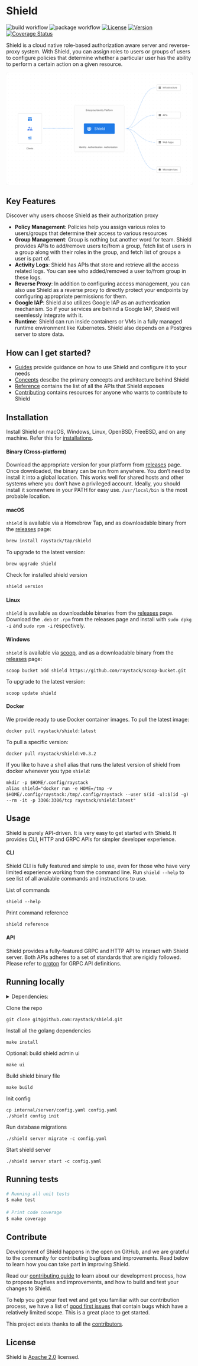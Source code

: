 # Shield

![build workflow](https://github.com/raystack/shield/actions/workflows/test.yml/badge.svg)
![package workflow](https://github.com/raystack/shield/actions/workflows/release.yml/badge.svg)
[![License](https://img.shields.io/badge/License-Apache%202.0-blue.svg?logo=apache)](LICENSE)
[![Version](https://img.shields.io/github/v/release/raystack/shield?logo=semantic-release)](Version)
[![Coverage Status](https://coveralls.io/repos/github/raystack/shield/badge.svg?branch=main)](https://coveralls.io/github/raystack/shield?branch=main)

Shield is a cloud native role-based authorization aware server and reverse-proxy system. With Shield, you can assign roles to users or groups of users to configure policies that determine whether a particular user has the ability to perform a certain action on a given resource.

<p align="center"><img src="./docs/static/img/overview.svg" /></p>

## Key Features

Discover why users choose Shield as their authorization proxy

- **Policy Management**: Policies help you assign various roles to users/groups that determine their access to various resources
- **Group Management**: Group is nothing but another word for team. Shield provides APIs to add/remove users to/from a group, fetch list of users in a group along with their roles in the group, and fetch list of groups a user is part of.
- **Activity Logs**: Shield has APIs that store and retrieve all the access related logs. You can see who added/removed a user to/from group in these logs.
- **Reverse Proxy**: In addition to configuring access management, you can also use Shield as a reverse proxy to directly protect your endpoints by configuring appropriate permissions for them.
- **Google IAP**: Shield also utilizes Google IAP as an authentication mechanism. So if your services are behind a Google IAP, Shield will seemlessly integrate with it.
- **Runtime**: Shield can run inside containers or VMs in a fully managed runtime environment like Kubernetes. Shield also depends on a Postgres server to store data.

## How can I get started?

- [Guides](guides/overview.md) provide guidance on how to use Shield and configure it to your needs
- [Concepts](concepts/casbin.md) descibe the primary concepts and architecture behind Shield
- [Reference](reference/api.md) contains the list of all the APIs that Shield exposes
- [Contributing](contribute/contribution.md) contains resources for anyone who wants to contribute to Shield

## Installation

Install Shield on macOS, Windows, Linux, OpenBSD, FreeBSD, and on any machine. Refer this for [installations](https://raystack.github.io/shield/docs/installation).

#### Binary (Cross-platform)

Download the appropriate version for your platform from [releases](https://github.com/raystack/shield/releases) page. Once downloaded, the binary can be run from anywhere.
You don’t need to install it into a global location. This works well for shared hosts and other systems where you don’t have a privileged account.
Ideally, you should install it somewhere in your PATH for easy use. `/usr/local/bin` is the most probable location.

#### macOS

`shield` is available via a Homebrew Tap, and as downloadable binary from the [releases](https://github.com/raystack/shield/releases/latest) page:

```sh
brew install raystack/tap/shield
```

To upgrade to the latest version:

```
brew upgrade shield
```

Check for installed shield version

```sh
shield version
```

#### Linux

`shield` is available as downloadable binaries from the [releases](https://github.com/raystack/shield/releases/latest) page. Download the `.deb` or `.rpm` from the releases page and install with `sudo dpkg -i` and `sudo rpm -i` respectively.

#### Windows

`shield` is available via [scoop](https://scoop.sh/), and as a downloadable binary from the [releases](https://github.com/raystack/shield/releases/latest) page:

```
scoop bucket add shield https://github.com/raystack/scoop-bucket.git
```

To upgrade to the latest version:

```
scoop update shield
```

#### Docker

We provide ready to use Docker container images. To pull the latest image:

```
docker pull raystack/shield:latest
```

To pull a specific version:

```
docker pull raystack/shield:v0.3.2
```

If you like to have a shell alias that runs the latest version of shield from docker whenever you type `shield`:

```
mkdir -p $HOME/.config/raystack
alias shield="docker run -e HOME=/tmp -v $HOME/.config/raystack:/tmp/.config/raystack --user $(id -u):$(id -g) --rm -it -p 3306:3306/tcp raystack/shield:latest"
```

## Usage

Shield is purely API-driven. It is very easy to get started with Shield. It provides CLI, HTTP and GRPC APIs for simpler developer experience.

#### CLI

Shield CLI is fully featured and simple to use, even for those who have very limited experience working from the command line. Run `shield --help` to see list of all available commands and instructions to use.

List of commands

```
shield --help
```

Print command reference

```sh
shield reference
```

#### API

Shield provides a fully-featured GRPC and HTTP API to interact with Shield server. Both APIs adheres to a set of standards that are rigidly followed. Please refer to [proton](https://github.com/raystack/proton/tree/main/raystack/shield/v1beta1) for GRPC API definitions.

## Running locally

<details>
  <summary>Dependencies:</summary>

    - Git
    - Go 1.17 or above
    - PostgreSQL 13.2 or above

</details>

Clone the repo

```
git clone git@github.com:raystack/shield.git
```

Install all the golang dependencies

```
make install
```

Optional: build shield admin ui

```
make ui
```

Build shield binary file

```
make build
```

Init config

```
cp internal/server/config.yaml config.yaml
./shield config init
```

Run database migrations

```
./shield server migrate -c config.yaml
```

Start shield server

```
./shield server start -c config.yaml
```

## Running tests

```sh
# Running all unit tests
$ make test

# Print code coverage
$ make coverage
```

## Contribute

Development of Shield happens in the open on GitHub, and we are grateful to the community for contributing bugfixes and
improvements. Read below to learn how you can take part in improving Shield.

Read our [contributing guide](https://raystack.github.io/shield/docs/contribute/contribution) to learn about our development process, how to propose
bugfixes and improvements, and how to build and test your changes to Shield.

To help you get your feet wet and get you familiar with our contribution process, we have a list of
[good first issues](https://github.com/raystack/shield/labels/good%20first%20issue) that contain bugs which have a relatively
limited scope. This is a great place to get started.

This project exists thanks to all the [contributors](https://github.com/raystack/shield/graphs/contributors).

## License

Shield is [Apache 2.0](LICENSE) licensed.
